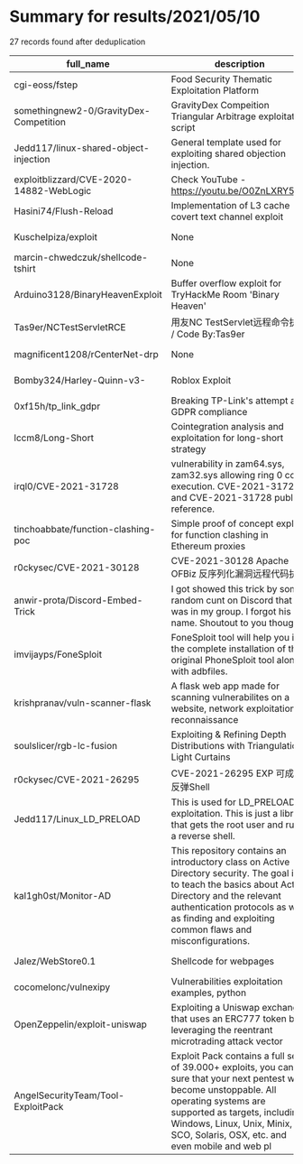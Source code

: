
# Summary for results/2021/05/10
    
27 records found after deduplication

| full_name | description | html_url | matched_list | matched_count | pushed_at | size | stargazers_count | language | forks_count |
|-----------------------------------------|------------------------------------------------------------------------------------------------------------------------------------------------------------------------------------------------------------------------------------------------------------------|------------------------------------------------------------|--------------------|-----------------|---------------------------|--------|--------------------|------------|---------------|
| cgi-eoss/fstep | Food Security Thematic Exploitation Platform | https://github.com/cgi-eoss/fstep | ['exploit'] | 1 | 2021-05-10 08:31:19+00:00 | 54311 | 3 | Java | 4 |
| somethingnew2-0/GravityDex-Competition | GravityDex Compeition Triangular Arbitrage exploitation script | https://github.com/somethingnew2-0/GravityDex-Competition | ['exploit'] | 1 | 2021-05-10 19:28:34+00:00 | 9 | 0 | Ruby | 0 |
| Jedd117/linux-shared-object-injection | General template used for exploiting shared objection injection. | https://github.com/Jedd117/linux-shared-object-injection | ['exploit'] | 1 | 2021-05-10 21:47:02+00:00 | 3 | 0 | C | 0 |
| exploitblizzard/CVE-2020-14882-WebLogic | Check YouTube - https://youtu.be/O0ZnLXRY5Wo | https://github.com/exploitblizzard/CVE-2020-14882-WebLogic | ['cve-2'] | 1 | 2021-05-10 21:54:42+00:00 | 8 | 2 | Python | 3 |
| Hasini74/Flush-Reload | Implementation of L3 cache covert text channel exploit | https://github.com/Hasini74/Flush-Reload | ['exploit'] | 1 | 2021-05-10 20:42:51+00:00 | 12 | 0 | C++ | 0 |
| KuscheIpiza/exploit | None | https://github.com/KuscheIpiza/exploit | ['exploit'] | 1 | 2021-05-10 18:48:13+00:00 | 0 | 0 | | 0 |
| marcin-chwedczuk/shellcode-tshirt | None | https://github.com/marcin-chwedczuk/shellcode-tshirt | ['shellcode'] | 1 | 2021-05-10 18:15:25+00:00 | 291 | 50 | Assembly | 1 |
| Arduino3128/BinaryHeavenExploit | Buffer overflow exploit for TryHackMe Room 'Binary Heaven' | https://github.com/Arduino3128/BinaryHeavenExploit | ['exploit'] | 1 | 2021-05-10 17:20:55+00:00 | 4 | 3 | Python | 0 |
| Tas9er/NCTestServletRCE | 用友NC TestServlet远程命令执行 / Code By:Tas9er | https://github.com/Tas9er/NCTestServletRCE | ['rce'] | 1 | 2021-05-10 04:15:28+00:00 | 2570 | 11 | | 2 |
| magnificent1208/rCenterNet-drp | None | https://github.com/magnificent1208/rCenterNet-drp | ['rce'] | 1 | 2021-05-10 02:34:27+00:00 | 18922 | 1 | Python | 0 |
| Bomby324/Harley-Quinn-v3- | Roblox Exploit | https://github.com/Bomby324/Harley-Quinn-v3- | ['exploit'] | 1 | 2021-05-10 01:26:33+00:00 | 0 | 0 | | 0 |
| 0xf15h/tp_link_gdpr | Breaking TP-Link's attempt at GDPR compliance | https://github.com/0xf15h/tp_link_gdpr | ['exploit'] | 1 | 2021-05-10 05:12:36+00:00 | 563 | 3 | Python | 1 |
| lccm8/Long-Short | Cointegration analysis and exploitation for long-short strategy | https://github.com/lccm8/Long-Short | ['exploit'] | 1 | 2021-05-10 01:19:28+00:00 | 1661 | 0 | R | 0 |
| irql0/CVE-2021-31728 | vulnerability in zam64.sys, zam32.sys allowing ring 0 code execution. CVE-2021-31727 and CVE-2021-31728 public reference. | https://github.com/irql0/CVE-2021-31728 | ['cve-2'] | 1 | 2021-05-10 20:42:33+00:00 | 75 | 38 | C | 9 |
| tinchoabbate/function-clashing-poc | Simple proof of concept exploit for function clashing in Ethereum proxies | https://github.com/tinchoabbate/function-clashing-poc | ['exploit'] | 1 | 2021-05-10 07:51:52+00:00 | 191 | 6 | JavaScript | 2 |
| r0ckysec/CVE-2021-30128 | CVE-2021-30128 Apache OFBiz 反序列化漏洞远程代码执行 | https://github.com/r0ckysec/CVE-2021-30128 | ['cve-2'] | 1 | 2021-05-10 02:08:26+00:00 | 373 | 13 | Python | 5 |
| anwir-prota/Discord-Embed-Trick | I got showed this trick by some random cunt on Discord that was in my group. I forgot his name. Shoutout to you though | https://github.com/anwir-prota/Discord-Embed-Trick | ['exploit'] | 1 | 2021-05-10 20:53:30+00:00 | 3 | 1 | | 0 |
| imvijayps/FoneSploit | FoneSploit tool will help you in the complete installation of the original PhoneSploit tool along with adbfiles. | https://github.com/imvijayps/FoneSploit | ['sploit'] | 1 | 2021-05-10 14:04:08+00:00 | 14 | 0 | Shell | 0 |
| krishpranav/vuln-scanner-flask | A flask web app made for scanning vulnerabilites on a website, network exploitation, reconnaissance | https://github.com/krishpranav/vuln-scanner-flask | ['exploit'] | 1 | 2021-05-10 07:56:14+00:00 | 14168 | 6 | Python | 4 |
| soulslicer/rgb-lc-fusion | Exploiting & Refining Depth Distributions with Triangulation Light Curtains | https://github.com/soulslicer/rgb-lc-fusion | ['exploit'] | 1 | 2021-05-10 14:41:51+00:00 | 13 | 0 | HTML | 0 |
| r0ckysec/CVE-2021-26295 | CVE-2021-26295 EXP 可成功反弹Shell | https://github.com/r0ckysec/CVE-2021-26295 | ['cve-2'] | 1 | 2021-05-10 02:09:51+00:00 | 198 | 19 | Python | 12 |
| Jedd117/Linux_LD_PRELOAD | This is used for LD_PRELOAD exploitation. This is just a library that gets the root user and runs a reverse shell. | https://github.com/Jedd117/Linux_LD_PRELOAD | ['exploit'] | 1 | 2021-05-10 21:31:59+00:00 | 1 | 0 | C | 0 |
| kal1gh0st/Monitor-AD | This repository contains an introductory class on Active Directory security. The goal is to teach the basics about Active Directory and the relevant authentication protocols as well as finding and exploiting common flaws and misconfigurations. | https://github.com/kal1gh0st/Monitor-AD | ['exploit'] | 1 | 2021-05-10 10:15:49+00:00 | 55899 | 0 | HTML | 0 |
| Jalez/WebStore0.1 | Shellcode for webpages | https://github.com/Jalez/WebStore0.1 | ['shellcode'] | 1 | 2021-05-10 11:31:51+00:00 | 188 | 0 | JavaScript | 0 |
| cocomelonc/vulnexipy | Vulnerabilities exploitation examples, python | https://github.com/cocomelonc/vulnexipy | ['exploit', 'rce'] | 2 | 2021-05-10 10:39:14+00:00 | 54662 | 7 | Python | 2 |
| OpenZeppelin/exploit-uniswap | Exploiting a Uniswap exchange that uses an ERC777 token by leveraging the reentrant microtrading attack vector | https://github.com/OpenZeppelin/exploit-uniswap | ['exploit'] | 1 | 2021-05-10 09:00:57+00:00 | 157 | 88 | JavaScript | 17 |
| AngelSecurityTeam/Tool-ExploitPack | Exploit Pack contains a full set of 39.000+ exploits, you can be sure that your next pentest will become unstoppable. All operating systems are supported as targets, including: Windows, Linux, Unix, Minix, SCO, Solaris, OSX, etc. and even mobile and web pl | https://github.com/AngelSecurityTeam/Tool-ExploitPack | ['exploit'] | 1 | 2021-05-10 23:54:30+00:00 | 17545 | 12 | HTML | 4 |
